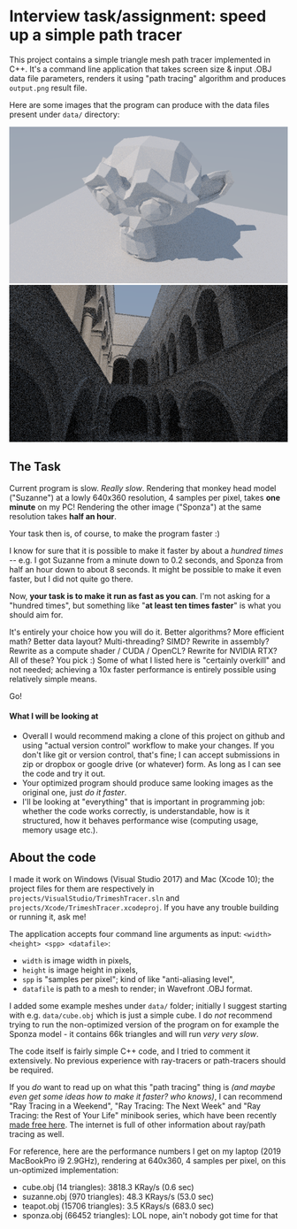 # Interview task/assignment: speed up a simple path tracer

This project contains a simple triangle mesh path tracer implemented in C++.
It's a command line application that takes screen size & input .OBJ data file parameters,
renders it using "path tracing" algorithm and produces `output.png` result file.

Here are some images that the program can produce with the data files present under `data/` directory:

![result1](/result3Suzanne.png?raw=true "Suzanne")
![result2](/result5Sponza.png?raw=true "Sponza")

## The Task

Current program is slow. *Really slow*. Rendering that monkey head model ("Suzanne") at a lowly 640x360 resolution,
4 samples per pixel, takes **one minute** on my PC! Rendering the other image ("Sponza") at the same resolution takes **half an hour**.

Your task then is, of course, to make the program faster :)

I know for sure that it is possible to make it faster by about a *hundred times* -- e.g. I got Suzanne from a minute down to 0.2 seconds,
and Sponza from half an hour down to about 8 seconds. It might be possible to make it even faster, but I did not quite go there.

Now, **your task is to make it run as fast as you can**. I'm not asking for a "hundred times", but something like "**at least ten times faster**"
is what you should aim for.

It's entirely your choice how you will do it. Better algorithms? More efficient math? Better data layout? Multi-threading? SIMD?
Rewrite in assembly? Rewrite as a compute shader / CUDA / OpenCL? Rewrite for NVIDIA RTX? All of these? You pick :) Some of what I listed
here is "certainly overkill" and not needed; achieving a 10x faster performance is entirely possible using relatively simple means.

Go!

#### What I will be looking at

* Overall I would recommend making a clone of this project on github and using "actual version control" workflow to make your changes.
If you don't like git or version control, that's fine; I can accept submissions in zip or dropbox or google drive (or whatever) form.
As long as I can see the code and try it out.
* Your optimized program should produce same looking images as the original one, just *do it faster*.
* I'll be looking at "everything" that is important in programming job: whether the code works correctly, is understandable, how is it structured, how it behaves performance wise (computing usage, memory usage etc.).



## About the code

I made it work on Windows (Visual Studio 2017) and Mac (Xcode 10); the project files for them are respectively in
`projects/VisualStudio/TrimeshTracer.sln` and `projects/Xcode/TrimeshTracer.xcodeproj`. If you have any trouble building or running it,
ask me!

The application accepts four command line arguments as input: `<width> <height> <spp> <datafile>`:

* `width` is image width in pixels,
* `height` is image height in pixels,
* `spp` is "samples per pixel"; kind of like "anti-aliasing level",
* `datafile` is path to a mesh to render; in Wavefront .OBJ format.

I added some example meshes under `data/` folder; initially I suggest starting with e.g. `data/cube.obj` which is just a simple
cube. I do *not* recommend trying to run the non-optimized version of the program on for example the Sponza model - it contains 66k
triangles and will run *very very slow*.

The code itself is fairly simple C++ code, and I tried to comment it extensively. No previous experience with ray-tracers
or path-tracers should be required.

If you *do* want to read up on what this "path tracing" thing is *(and maybe even get some ideas how to make it faster? who knows)*,
I can recommend "Ray Tracing in a Weekend", "Ray Tracing: The Next Week" and "Ray Tracing: the Rest of Your Life" minibook series,
which have been recently [made free here](http://www.realtimerendering.com/raytracing/). The internet is full of other information about ray/path tracing as well.

For reference, here are the performance numbers I get on my laptop (2019 MacBookPro i9 2.9GHz), rendering at 640x360, 4 samples per pixel, on this un-optimized implementation:

* cube.obj (14 triangles): 3818.3 KRay/s (0.6 sec)
* suzanne.obj (970 triangles): 48.3 KRays/s (53.0 sec)
* teapot.obj (15706 triangles): 3.5 KRays/s (683.0 sec)
* sponza.obj (66452 triangles): LOL nope, ain't nobody got time for that
